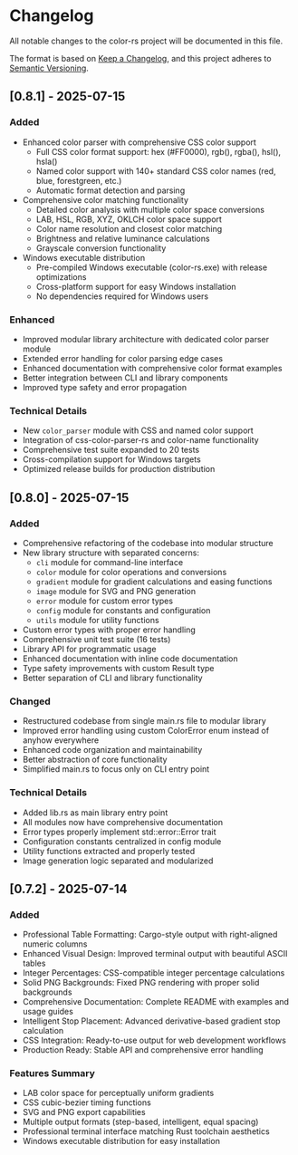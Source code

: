 # Changelog

All notable changes to the color-rs project will be documented in this file.

The format is based on [Keep a Changelog](https://keepachangelog.com/en/1.0.0/),
and this project adheres to [Semantic Versioning](https://semver.org/spec/v2.0.0.html).

## [0.8.1] - 2025-07-15

### Added
- Enhanced color parser with comprehensive CSS color support
  - Full CSS color format support: hex (#FF0000), rgb(), rgba(), hsl(), hsla()
  - Named color support with 140+ standard CSS color names (red, blue, forestgreen, etc.)
  - Automatic format detection and parsing
- Comprehensive color matching functionality
  - Detailed color analysis with multiple color space conversions
  - LAB, HSL, RGB, XYZ, OKLCH color space support
  - Color name resolution and closest color matching
  - Brightness and relative luminance calculations
  - Grayscale conversion functionality
- Windows executable distribution
  - Pre-compiled Windows executable (color-rs.exe) with release optimizations
  - Cross-platform support for easy Windows installation
  - No dependencies required for Windows users

### Enhanced
- Improved modular library architecture with dedicated color parser module
- Extended error handling for color parsing edge cases
- Enhanced documentation with comprehensive color format examples
- Better integration between CLI and library components
- Improved type safety and error propagation

### Technical Details
- New `color_parser` module with CSS and named color support
- Integration of css-color-parser-rs and color-name functionality
- Comprehensive test suite expanded to 20 tests
- Cross-compilation support for Windows targets
- Optimized release builds for production distribution

## [0.8.0] - 2025-07-15

### Added
- Comprehensive refactoring of the codebase into modular structure
- New library structure with separated concerns:
  - `cli` module for command-line interface
  - `color` module for color operations and conversions
  - `gradient` module for gradient calculations and easing functions
  - `image` module for SVG and PNG generation
  - `error` module for custom error types
  - `config` module for constants and configuration
  - `utils` module for utility functions
- Custom error types with proper error handling
- Comprehensive unit test suite (16 tests)
- Library API for programmatic usage
- Enhanced documentation with inline code documentation
- Type safety improvements with custom Result type
- Better separation of CLI and library functionality

### Changed
- Restructured codebase from single main.rs file to modular library
- Improved error handling using custom ColorError enum instead of anyhow everywhere
- Enhanced code organization and maintainability
- Better abstraction of core functionality
- Simplified main.rs to focus only on CLI entry point

### Technical Details
- Added lib.rs as main library entry point
- All modules now have comprehensive documentation
- Error types properly implement std::error::Error trait
- Configuration constants centralized in config module
- Utility functions extracted and properly tested
- Image generation logic separated and modularized

## [0.7.2] - 2025-07-14

### Added
- Professional Table Formatting: Cargo-style output with right-aligned numeric columns
- Enhanced Visual Design: Improved terminal output with beautiful ASCII tables
- Integer Percentages: CSS-compatible integer percentage calculations
- Solid PNG Backgrounds: Fixed PNG rendering with proper solid backgrounds
- Comprehensive Documentation: Complete README with examples and usage guides
- Intelligent Stop Placement: Advanced derivative-based gradient stop calculation
- CSS Integration: Ready-to-use output for web development workflows
- Production Ready: Stable API and comprehensive error handling

### Features Summary
- LAB color space for perceptually uniform gradients
- CSS cubic-bezier timing functions
- SVG and PNG export capabilities  
- Multiple output formats (step-based, intelligent, equal spacing)
- Professional terminal interface matching Rust toolchain aesthetics
- Windows executable distribution for easy installation
